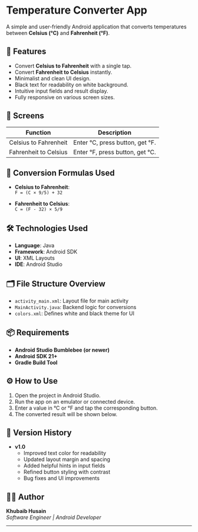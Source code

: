 # Temperature Converter App 

A simple and user-friendly Android application that converts temperatures between **Celsius (°C)** and **Fahrenheit (°F)**.

## 🚀 Features

- Convert **Celsius to Fahrenheit** with a single tap.
- Convert **Fahrenheit to Celsius** instantly.
- Minimalist and clean UI design.
- Black text for readability on white background.
- Intuitive input fields and result display.
- Fully responsive on various screen sizes.

## 📱 Screens

| Function | Description |
|----------|-------------|
| Celsius to Fahrenheit | Enter °C, press button, get °F. |
| Fahrenheit to Celsius | Enter °F, press button, get °C. |

## 🧮 Conversion Formulas Used

- **Celsius to Fahrenheit**:  
  `F = (C × 9/5) + 32`
  
- **Fahrenheit to Celsius**:  
  `C = (F - 32) × 5/9`

## 🛠️ Technologies Used

- **Language**: Java  
- **Framework**: Android SDK  
- **UI**: XML Layouts  
- **IDE**: Android Studio  

## 🗂️ File Structure Overview

- `activity_main.xml`: Layout file for main activity
- `MainActivity.java`: Backend logic for conversions
- `colors.xml`: Defines white and black theme for UI

## 📦 Requirements

- **Android Studio Bumblebee (or newer)**
- **Android SDK 21+**
- **Gradle Build Tool**

## ⚙️ How to Use

1. Open the project in Android Studio.
2. Run the app on an emulator or connected device.
3. Enter a value in °C or °F and tap the corresponding button.
4. The converted result will be shown below.

## 📌 Version History

- **v1.0**  
  - Improved text color for readability  
  - Updated layout margin and spacing  
  - Added helpful hints in input fields  
  - Refined button styling with contrast  
  - Bug fixes and UI improvements

## 👨‍💻 Author

**Khubaib Husain**  
*Software Engineer | Android Developer*

---

